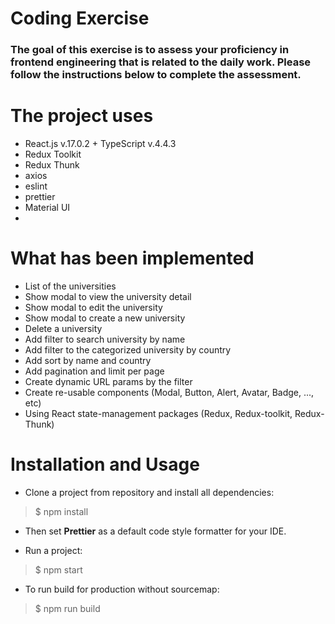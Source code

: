 # Coding Exercise

### The goal of this exercise is to assess your proficiency in frontend engineering that is related to the daily work. Please follow the instructions below to complete the assessment.


# The project uses
* React.js v.17.0.2 + TypeScript v.4.4.3
* Redux Toolkit
* Redux Thunk
* axios
* eslint
* prettier
* Material UI
* 
# What has been implemented
* List of the universities
* Show modal to view the university detail
* Show modal to edit the university
* Show modal to create a new university
* Delete a university
* Add filter to search university by name
* Add filter to the categorized university by country
* Add sort by name and country
* Add pagination and limit per page
* Create dynamic URL params by the filter
* Create re-usable components (Modal, Button, Alert, Avatar, Badge, ..., etc)
* Using React state-management packages (Redux, Redux-toolkit, Redux-Thunk)


# Installation and Usage
* Clone a project from repository and install all dependencies:
> $ npm install

* Then set **Prettier** as a default code style formatter for your IDE.

* Run a project:
> $ npm start

* To run build for production without sourcemap:
> $ npm run build
